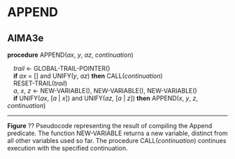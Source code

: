 # APPEND

## AIMA3e
__procedure__ APPEND(_ax_, _y_, _az_, _continuation_)  

&emsp;_trail_ &larr; GLOBAL-TRAIL-POINTER()  
&emsp;__if__ _ax_ = \[\] and UNIFY(_y_, _az_) __then__ CALL(_continuation_)  
&emsp;RESET-TRAIL(_trail_)  
&emsp;_a_, _x_, _z_ &larr; NEW-VARIABLE(), NEW-VARIABLE(), NEW-VARIABLE()  
&emsp;__if__ UNIFY(_ax_, \[_a_ | _x_\]) and UNIFY(_az_, \[_a_ | _z_\]) __then__ APPEND(_x_, _y_, _z_, _continuation_)  

---
__Figure__ ?? Pseudocode representing the result of compiling the Append predicate. The function NEW-VARIABLE returns a new variable, distinct from all other variables used so far. The procedure CALL(_continuation_) continues execution with the specified continuation.
